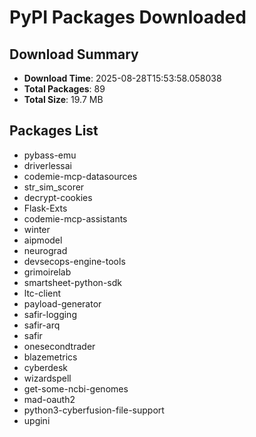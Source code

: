 # PyPI Packages Downloaded

## Download Summary
- **Download Time**: 2025-08-28T15:53:58.058038
- **Total Packages**: 89
- **Total Size**: 19.7 MB

## Packages List
- pybass-emu
- driverlessai
- codemie-mcp-datasources
- str_sim_scorer
- decrypt-cookies
- Flask-Exts
- codemie-mcp-assistants
- winter
- aipmodel
- neurograd
- devsecops-engine-tools
- grimoirelab
- smartsheet-python-sdk
- ltc-client
- payload-generator
- safir-logging
- safir-arq
- safir
- onesecondtrader
- blazemetrics
- cyberdesk
- wizardspell
- get-some-ncbi-genomes
- mad-oauth2
- python3-cyberfusion-file-support
- upgini
- Kurigramfork
- cliify
- retab
- pytidb
- dbmini
- tsmd
- jellyfin-sdk
- sirmordred
- smartcut
- vicpyx
- coordinated-workers
- ccs-digitalmarketplace-frontend-jinja
- lecrapaud
- plotmath
- langchain-google-bigtable
- pdal-ign-macro
- hbrowser
- capellambse-context-diagrams
- tsugu
- galileo-core
- ap-mail
- codemie-sdk-python
- ICAR-pydantic
- make-api-request
- pycarlo
- miniform
- bangumi-tv
- fluent-selectors
- target-hotglue
- coinmetrics-api-client
- splicespectrax
- gapic-generator
- email-template-review-mcp
- ecotransformers
- vibe-llama
- gotenberg-client
- processflow
- qalita_core
- syncraft
- netboxlabs-diode-sdk
- maps4fs
- halox
- public-transport-datasets
- fluid-labels
- ezconfig
- hmr
- ragpackai
- laboneq
- cc-sessions
- monocular-path-prediction
- sourcemeta-jsonschema
- ml-trainer-sdk
- iran-encoding
- sentry-opensearch-nodestore
- grimoire-elk
- ahserver
- simpn
- tsururu
- minecraft-datapack-language
- aissemble-open-inference-protocol-kserve
- perceval-interop
- craft-application
- fluent-checks
